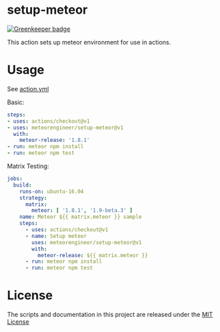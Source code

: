 # setup-meteor

[![Greenkeeper badge](https://badges.greenkeeper.io/meteorengineer/setup-meteor.svg)](https://greenkeeper.io/)

This action sets up meteor environment for use in actions.

# Usage

See [action.yml](action.yml)

Basic:
```yaml
steps:
- uses: actions/checkout@v1
- uses: meteorengineer/setup-meteor@v1
  with:
    meteor-release: '1.8.1'
- run: meteor npm install
- run: meteor npm test
```

Matrix Testing:
```yaml
jobs:
  build:
    runs-on: ubuntu-16.04
    strategy:
      matrix:
        meteor: [ '1.8.1', '1.9-beta.3' ]
    name: Meteor ${{ matrix.meteor }} sample
    steps:
      - uses: actions/checkout@v1
      - name: Setup meteor
        uses: meteorengineer/setup-meteor@v1
        with:
          meteor-release: ${{ matrix.meteor }}
      - run: meteor npm install
      - run: meteor npm test
```

# License

The scripts and documentation in this project are released under the [MIT License](LICENSE)